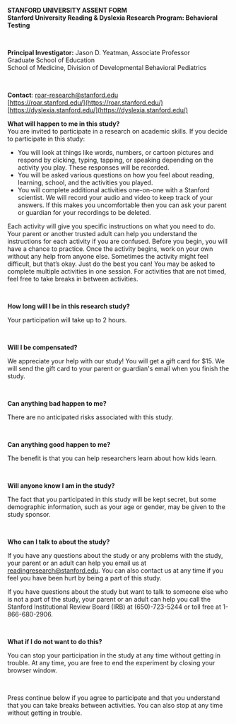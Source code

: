 **STANFORD UNIVERSITY ASSENT FORM**  
**Stanford University Reading & Dyslexia Research Program: Behavioral Testing**

<br>

**Principal Investigator:** Jason D. Yeatman, Associate Professor  
 Graduate School of Education  
 School of Medicine, Division of Developmental Behavioral Pediatrics

<br>

**Contact**: 	[roar-research@stanford.edu](mailto:roar-research@stanford.edu)  
		[https://roar.stanford.edu/](https://roar.stanford.edu/)  
		[https://dyslexia.stanford.edu/](https://dyslexia.stanford.edu/) 

**What will happen to me in this study?**  
You are invited to participate in a research on academic skills. If you decide to participate in this study: 

* You will look at things like words, numbers, or cartoon pictures and respond by clicking, typing, tapping, or speaking depending on the activity you play. These responses will be recorded. 
* You will be asked various questions on how you feel about reading, learning, school, and the activities you played.
* You will complete additional activities one-on-one with a Stanford scientist. We will record your audio and video to keep track of your answers. If this makes you uncomfortable then you can ask your parent or guardian for your recordings to be deleted.

Each activity will give you specific instructions on what you need to do. Your parent or another trusted adult can help you understand the instructions for each activity if you are confused. Before you begin, you will have a chance to practice. Once the activity begins, work on your own without any help from anyone else. Sometimes the activity might feel difficult, but that’s okay. Just do the best you can! You may be asked to complete multiple activities in one session. For activities that are not timed, feel free to take breaks in between activities. 

<br>

**How long will I be in this research study?**   

Your participation will take up to 2 hours.

<br>

**Will I be compensated?**   

We appreciate your help with our study! You will get a gift card for \$15. We will send the gift card to your parent or guardian's email when you finish the study.

<br>

**Can anything bad happen to me?**   

There are no anticipated risks associated with this study.

<br>

**Can anything good happen to me?**

The benefit is that you can help researchers learn about how kids learn. 

<br>

**Will anyone know I am in the study?**

The fact that you participated in this study will be kept secret, but some demographic information, such as your age or gender, may be given to the study sponsor.

<br>

**Who can I talk to about the study?**

If you have any questions about the study or any problems with the study, your parent or an adult can help you email us at [readingresearch@stanford.edu](mailto:readingresearch@stanford.edu). You can also contact us at any time if you feel you have been hurt by being a part of this study.

If you have questions about the study but want to talk to someone else who is not a part of the study, your parent or an adult can help you call the Stanford Institutional Review Board (IRB) at (650)-723-5244 or toll free at 1-866-680-2906.

<br>

**What if I do not want to do this?**

You can stop your participation in the study at any time without getting in trouble. At any time, you are free to end the experiment by closing your browser window.  

<br>

Press continue below if you agree to participate and that you understand that you can take breaks between activities. You can also stop at any time without getting in trouble.          
